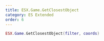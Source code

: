 ```yaml
---
title: ESX.Game.GetClosestObject
category: ES Extended
order: 6
---
```


```lua
ESX.Game.GetClosestObject(filter, coords)
```



